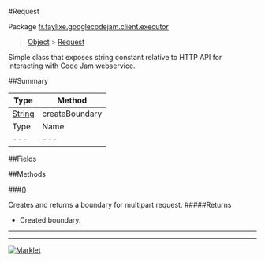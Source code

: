#Request

Package [fr.faylixe.googlecodejam.client.executor](README.md)<br>
> [Object](../../../../java/lang/Object.md) > [Request](Request.md)

<p>Simple class that exposes string constant
 relative to HTTP API for interacting with
 Code Jam webservice.</p>

##Summary

Type | Method
 --- | --- 
[String](../../../../java/lang/String.md) | createBoundary
Type | Name | Description
 --- | --- | --- 

##Fields


##Methods

###()


Creates and returns a boundary for multipart request.
#####Returns


* Created boundary.

---
---
[![Marklet](https://img.shields.io/badge/Generated%20by-Marklet-green.svg)](https://github.com/Faylixe/marklet)